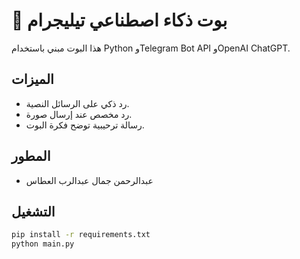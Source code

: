 # 🤖 بوت ذكاء اصطناعي تيليجرام

هذا البوت مبني باستخدام Python وTelegram Bot API وOpenAI ChatGPT.

## الميزات

- رد ذكي على الرسائل النصية.
- رد مخصص عند إرسال صورة.
- رسالة ترحيبية توضح فكرة البوت.

## المطور

- عبدالرحمن جمال عبدالرب العطاس

## التشغيل

```bash
pip install -r requirements.txt
python main.py
```
